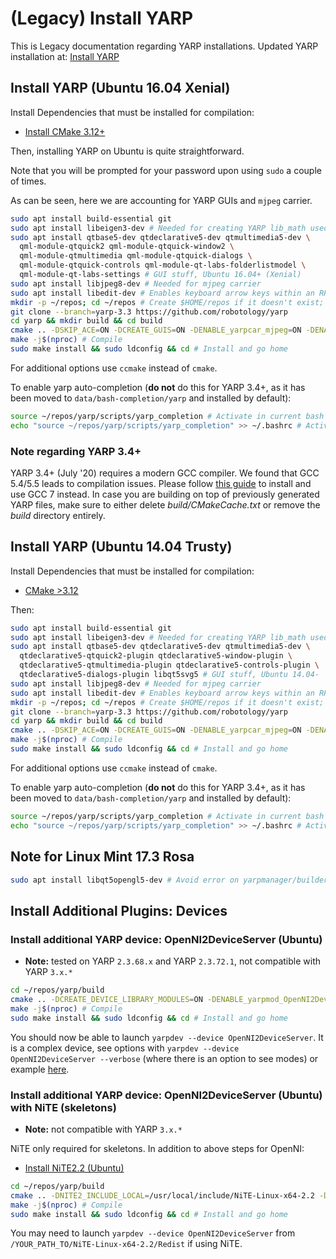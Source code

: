 # (Legacy) Install YARP

This is Legacy documentation regarding YARP installations. Updated YARP installation at: [Install YARP](install-yarp.md)

## Install YARP (Ubuntu 16.04 Xenial)

Install Dependencies that must be installed for compilation:

- [Install CMake 3.12+](install-cmake.md)

Then, installing YARP on Ubuntu is quite straightforward.

Note that you will be prompted for your password upon using `sudo` a couple of times.

As can be seen, here we are accounting for YARP GUIs and `mjpeg` carrier.

```bash
sudo apt install build-essential git
sudo apt install libeigen3-dev # Needed for creating YARP lib_math used for kinematics, etc.
sudo apt install qtbase5-dev qtdeclarative5-dev qtmultimedia5-dev \
  qml-module-qtquick2 qml-module-qtquick-window2 \
  qml-module-qtmultimedia qml-module-qtquick-dialogs \
  qml-module-qtquick-controls qml-module-qt-labs-folderlistmodel \
  qml-module-qt-labs-settings # GUI stuff, Ubuntu 16.04+ (Xenial)
sudo apt install libjpeg8-dev # Needed for mjpeg carrier
sudo apt install libedit-dev # Enables keyboard arrow keys within an RPC communication channel via terminal
mkdir -p ~/repos; cd ~/repos # Create $HOME/repos if it doesn't exist; then, enter it
git clone --branch=yarp-3.3 https://github.com/robotology/yarp
cd yarp && mkdir build && cd build
cmake .. -DSKIP_ACE=ON -DCREATE_GUIS=ON -DENABLE_yarpcar_mjpeg=ON -DENABLE_yarpcar_depthimage=ON -DENABLE_yarpcar_depthimage=ON
make -j$(nproc) # Compile
sudo make install && sudo ldconfig && cd # Install and go home
```

For additional options use `ccmake` instead of `cmake`.

To enable yarp auto-completion (**do not** do this for YARP 3.4+, as it has been moved to `data/bash-completion/yarp` and installed by default):

```bash
source ~/repos/yarp/scripts/yarp_completion # Activate in current bash session
echo "source ~/repos/yarp/scripts/yarp_completion" >> ~/.bashrc # Activate in future bash sessions
```

### Note regarding YARP 3.4+

YARP 3.4+ (July '20) requires a modern GCC compiler. We found that GCC 5.4/5.5 leads to compilation issues. Please follow [this guide](https://gist.github.com/jlblancoc/99521194aba975286c80f93e47966dc5) to install and use GCC 7 instead. In case you are building on top of previously generated YARP files, make sure to either delete *build/CMakeCache.txt* or remove the *build* directory entirely.

## Install YARP (Ubuntu 14.04 Trusty)

Install Dependencies that must be installed for compilation:

- [CMake >3.12](install-cmake.md)

Then:

```bash
sudo apt install build-essential git
sudo apt install libeigen3-dev # Needed for creating YARP lib_math used for kinematics, etc.
sudo apt install qtbase5-dev qtdeclarative5-dev qtmultimedia5-dev \
  qtdeclarative5-qtquick2-plugin qtdeclarative5-window-plugin \
  qtdeclarative5-qtmultimedia-plugin qtdeclarative5-controls-plugin \
  qtdeclarative5-dialogs-plugin libqt5svg5 # GUI stuff, Ubuntu 14.04-
sudo apt install libjpeg8-dev # Needed for mjpeg carrier
sudo apt install libedit-dev # Enables keyboard arrow keys within an RPC communication channel via terminal
mkdir -p ~/repos; cd ~/repos # Create $HOME/repos if it doesn't exist; then, enter it
git clone --branch=yarp-3.3 https://github.com/robotology/yarp
cd yarp && mkdir build && cd build
cmake .. -DSKIP_ACE=ON -DCREATE_GUIS=ON -DENABLE_yarpcar_mjpeg=ON -DENABLE_yarpcar_depthimage=ON -DENABLE_yarpcar_depthimage=ON
make -j$(nproc) # Compile
sudo make install && sudo ldconfig && cd # Install and go home
```

For additional options use `ccmake` instead of `cmake`.

To enable yarp auto-completion (**do not** do this for YARP 3.4+, as it has been moved to `data/bash-completion/yarp` and installed by default):

```bash
source ~/repos/yarp/scripts/yarp_completion # Activate in current bash session
echo "source ~/repos/yarp/scripts/yarp_completion" >> ~/.bashrc # Activate in future bash sessions
```

## Note for Linux Mint 17.3 Rosa

```bash
sudo apt install libqt5opengl5-dev # Avoid error on yarpmanager/builder GUI
```

## Install Additional Plugins: Devices

### Install additional YARP device: OpenNI2DeviceServer (Ubuntu)

- **Note:** tested on YARP `2.3.68.x` and YARP `2.3.72.1`, not compatible with YARP `3.x.*`

```bash
cd ~/repos/yarp/build
cmake .. -DCREATE_DEVICE_LIBRARY_MODULES=ON -DENABLE_yarpmod_OpenNI2DeviceServer=ON -DENABLE_yarpmod_OpenNI2DeviceClient=ON -DOpenNI2_INCLUDE_DIR=/usr/local/include/OpenNI2/ -DOpenNI2_LIBRARY=/usr/local/lib/libOpenNI2.so
make -j$(nproc) # Compile
sudo make install && sudo ldconfig && cd # Install and go home
```

You should now be able to launch `yarpdev --device OpenNI2DeviceServer`. It is a complex device, see options with `yarpdev --device OpenNI2DeviceServer --verbose` (where there is an option to see modes) or example [here](https://github.com/roboticslab-uc3m/teo-configuration-files/blob/ee168eaf61454113b1ac7113fbb24e10af679bc3/share/teoBase/scripts/teoBase.xml#L35-L36).

### Install additional YARP device: OpenNI2DeviceServer (Ubuntu) with NiTE (skeletons)

- **Note:** not compatible with YARP `3.x.*`

NiTE only required for skeletons. In addition to above steps for OpenNI:

- [Install NiTE2.2 (Ubuntu)](install-openni-nite.md#install-nite22-ubuntu)

```bash
cd ~/repos/yarp/build
cmake .. -DNITE2_INCLUDE_LOCAL=/usr/local/include/NiTE-Linux-x64-2.2 -DNITE2_LIBRARY=/usr/local/lib/libNiTE2.so
make -j$(nproc) # Compile
sudo make install && sudo ldconfig && cd # Install and go home
```

You may need to launch `yarpdev --device OpenNI2DeviceServer` from `/YOUR_PATH_TO/NiTE-Linux-x64-2.2/Redist` if using NiTE.
